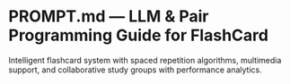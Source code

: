 # PROMPT.md — LLM & Pair Programming Guide for FlashCard

Intelligent flashcard system with spaced repetition algorithms, multimedia support, and collaborative study groups with performance analytics.
